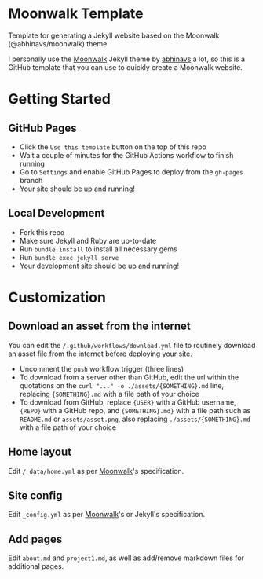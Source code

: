 # Moonwalk Template
Template for generating a Jekyll website based on the Moonwalk (@abhinavs/moonwalk) theme

I personally use the [Moonwalk](https://github.com/abhinavs/moonwalk) Jekyll theme by [abhinavs](https://github.com/abhinavs) a lot, so this is a GitHub template that you can use to quickly create a Moonwalk website.

# Getting Started
## GitHub Pages
- Click the `Use this template` button on the top of this repo
- Wait a couple of minutes for the GitHub Actions workflow to finish running
- Go to `Settings` and enable GitHub Pages to deploy from the `gh-pages` branch
- Your site should be up and running!

## Local Development
- Fork this repo
- Make sure Jekyll and Ruby are up-to-date
- Run `bundle install` to install all necessary gems
- Run `bundle exec jekyll serve`
- Your development site should be up and running!

# Customization
## Download an asset from the internet
You can edit the `/.github/workflows/download.yml` file to routinely download an asset file from the internet before deploying your site.
- Uncomment the `push` workflow trigger (three lines)
- To download from a server other than GitHub, edit the url within the quotations on the `curl "..." -o ./assets/{SOMETHING}.md` line, replacing `{SOMETHING}.md` with a file path of your choice
- To download from GitHub, replace `{USER}` with a GitHub username, `{REPO}` with a GitHub repo, and `{SOMETHING}.md}` with a file path such as `README.md` or `assets/asset.png`, also replacing `./assets/{SOMETHING}.md` with a file path of your choice
## Home layout
Edit `/_data/home.yml` as per [Moonwalk](https://github.com/abhinavs/moonwalk)'s specification. 
## Site config
Edit `_config.yml` as per [Moonwalk](https://github.com/abhinavs/moonwalk)'s or Jekyll's specification. 
## Add pages
Edit `about.md` and `project1.md`, as well as add/remove markdown files for additional pages.
